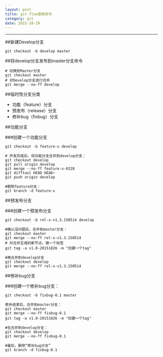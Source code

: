 ```yaml
---
layout: post
title: git-flow使用命令
category: git
date: 2015-10-29
---
```

---

##新建Develop分支

    git checkout -b develop master

##将develop分支发布到master分支命令

    # 切换到Master分支
    git checkout master
    # 对Develop分支进行合并
    git merge --no-ff develop


##临时性分支分类

* 功能（feature）分支
* 预发布（release）分支
* 修补bug（fixbug）分支

##功能分支

###创建一个功能分支

    git checkout -b feature-x develop

    # 开发完成后，将功能分支合并到develop分支：
    git checkout develop
    git pull origin develop
    git merge --no-ff feature-x-0328
    git difftool HEAD HEAD~
    git push origin develop

    #删除feature分支：
    git branch -d feature-x

##预发布分支

###创建一个预发布分支

    git checkout -b rel-x-v1.3.150514 develop
    
    #确认没问题后，合并到master分支：   
    git checkout master
    git merge --no-ff rel-x-v1.3.150514
    # 对合并生成的新节点，做一个标签
    git tag -a v1.0-20151026 -m "创建一个tag"
    
    #再合并到develop分支
    git checkout develop
    git merge --no-ff rel-x-v1.3.150514

##修补bug分支

###创建一个修补bug分支：

    git checkout -b fixbug-0.1 master

    修补结束后，合并到master分支：
    git checkout master
    git merge --no-ff fixbug-0.1
    git tag -a v1.0-20151026 -m "创建一个tag"

    #在合并到develop分支：
    git checkout develop
    git merge --no-ff fixbug-0.1

    #最后，删除“修补bug分支”
    git branch -d fixbug-0.1

